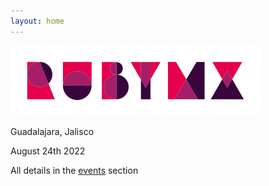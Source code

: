 ```yaml
---
layout: home
---
```


![](/images/full-light-color.png)

Guadalajara, Jalisco

August 24th 2022

All details in the [events](/en/eventos) section

<div id="countdown-en" class="countdown"></div>

